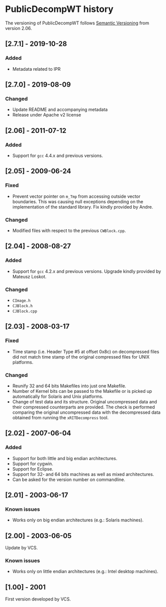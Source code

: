 # PublicDecompWT history
The versioning of PublicDecompWT follows [Semantic Versioning](https://semver.org/) from version 2.06.

## [2.7.1] - 2019-10-28
### Added
- Metadata related to IPR

## [2.7.0] - 2019-08-09
### Changed
- Update README and accompanying metadata
- Release under Apache v2 license

## [2.06] - 2011-07-12
### Added
- Support for `gcc` 4.4.x and previous versions.

## [2.05] - 2009-06-24
### Fixed
- Prevent vector pointer on `m_Tmp` from accessing outside vector boundaries.
This was causing null exceptions depending on the implementation of the standard library.
Fix kindly provided by Andre.

### Changed
- Modified files with respect to the previous `CWBlock.cpp`.

## [2.04] - 2008-08-27
### Added
- Support for `gcc` 4.2.x and previous versions. Upgrade kindly provided by Mateusz Loskot.

### Changed
- `CImage.h`
- `CJBlock.h`
- `CJBlock.cpp`

## [2.03] - 2008-03-17
### Fixed
- Time stamp (i.e. Header Type #5 at offset 0x8c) on decompressed files did not match time stamp of the original compressed files for UNIX platforms.

### Changed
- Reunify 32 and 64 bits Makefiles into just one Makefile.
- Number of Kernel bits can be passed to the Makefile or is picked up automatically for Solaris and Unix platforms.
- Change of test data and its structure.
Original uncompressed data and their compressed counterparts are provided.
The check is performed comparing the original uncompressed data with the decompressed data obtained from running the `xRITDecompress` tool.

## [2.02] - 2007-06-04
### Added
- Support for both little and big endian architectures.
- Support for cygwin.
- Support for Eclipse.
- Support for 32- and 64 bits machines as well as mixed architectures.
- Can be asked for the version number on commandline.

## [2.01] - 2003-06-17
### Known issues
- Works only on big endian architectures (e.g.: Solaris machines).

## [2.00] - 2003-06-05
Update by VCS.
### Known issues
- Works only on little endian architectures (e.g.: Intel desktop machines).

## [1.00] - 2001
First version developed by VCS.

